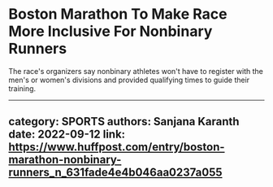 # Boston Marathon To Make Race More Inclusive For Nonbinary Runners

The race's organizers say nonbinary athletes won't have to register with the men's or women's divisions and provided qualifying times to guide their training.

---
category: SPORTS
authors: Sanjana Karanth
date: 2022-09-12
link: https://www.huffpost.com/entry/boston-marathon-nonbinary-runners_n_631fade4e4b046aa0237a055
---
